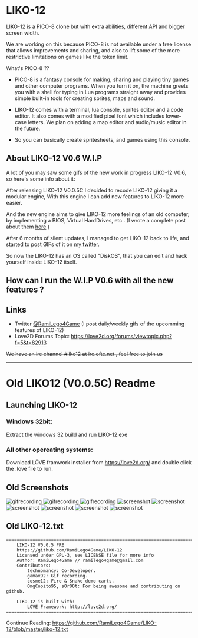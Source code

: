 # LIKO-12
LIKO-12 is a PICO-8 clone but with extra abilities, different API and bigger screen width.

We are working on this because PICO-8 is not available under a free license that allows
improvements and sharing, and also to lift some of the more restrictive limitations on games
like the token limit.

What's PICO-8 ??

* PICO-8 is a fantasy console for making, sharing and playing tiny games and other computer programs. When you turn it on, the machine greets you with a shell for typing in Lua programs straight away and provides simple built-in tools for creating sprites, maps and sound.

* LIKO-12 comes with a terminal, lua console, sprites editor and a code editor. It also comes with a modified pixel font which includes lower-case letters. We plan on adding a map editor and audio/music editor in the future.

* So you can basically create spritesheets, and games using this console.

## About LIKO-12 V0.6 W.I.P
A lot of you may saw some gifs of the new work in progress LIKO-12 V0.6, so here's some info about it:

After releasing LIKO-12 V0.0.5C I decided to recode LIKO-12 giving it a modular engine, With this engine I can add new features to LIKO-12 more easier.

And the new engine aims to give LIKO-12 more feelings of an old computer, by implementing a BIOS, Virtual HardDrives, etc.. (I wrote a complete post about them [here](https://love2d.org/forums/viewtopic.php?f=5&t=82913&sid=833fce88787f90bea3e42ec36b7405e4&start=30#p205731) )

After 6 months of silent updates, I managed to get LIKO-12 back to life, and started to post GIFs of it on [my twitter](https://twitter.com/ramilego4game).

So now the LIKO-12 has an OS called "DiskOS", that you can edit and hack yourself inside LIKO-12 itself.

## How can I run the W.I.P V0.6 with all the new features ?


## Links
- Twitter [@RamiLego4Game](https://twitter.com/ramilego4game) (I post daily/weekly gifs of the upcomming features of LIKO-12)
- Love2D Forums Topic: https://love2d.org/forums/viewtopic.php?f=5&t=82913

~~We have an irc channel #liko12 at irc.oftc.net , feel free to join us~~

---

# Old LIKO12 (V0.0.5C) Readme

## Launching LIKO-12

### Windows 32bit:
Extract the windows 32 build and run LIKO-12.exe

### All other opereating systems:
Download LÖVE framwork installer from https://love2d.org/ and double click the .love file to run.

## Old Screenshots
![gifrecording](https://raw.githubusercontent.com/RamiLego4Game/LIKO-12/master/gif_1.gif "Snake Demo Cart")
![gifrecording](https://raw.githubusercontent.com/RamiLego4Game/LIKO-12/master/gif_2.gif "Fire Demo Cart")
![gifrecording](https://raw.githubusercontent.com/RamiLego4Game/LIKO-12/master/gif_3.gif "TicTacToe Demo Cart")
![screenshot](https://raw.githubusercontent.com/RamiLego4Game/LIKO-12/master/screenshot_1.png "LIKO-12 Screenshot 1")
![screenshot](https://raw.githubusercontent.com/RamiLego4Game/LIKO-12/master/screenshot_2.png "LIKO-12 Screenshot 2")
![screenshot](https://raw.githubusercontent.com/RamiLego4Game/LIKO-12/master/screenshot_3.png "LIKO-12 Screenshot 3")
![screenshot](https://raw.githubusercontent.com/RamiLego4Game/LIKO-12/master/screenshot_4.png "LIKO-12 Screenshot 4")
![screenshot](https://raw.githubusercontent.com/RamiLego4Game/LIKO-12/master/screenshot_5.png "LIKO-12 Screenshot 5")
![screenshot](https://raw.githubusercontent.com/RamiLego4Game/LIKO-12/master/screenshot_6.png "LIKO-12 Screenshot 6")

## Old LIKO-12.txt
```
==========================================================================================
	LIKO-12 V0.0.5 PRE
	https://github.com/RamiLego4Game/LIKO-12
	Licensed under GPL-3, see LICENSE file for more info
	Author: RamiLego4Game // ramilego4game@gmail.com
	Contributors:
		technomancy: Co-Developer.
		gamax92: Gif recording.
		cosme12: Fire & Snake demo carts.
		OmgCopito95, s0r00t: For being awesome and contributing on github.
	
	LIKO-12 is built with:
		LÖVE Framework: http://love2d.org/
==========================================================================================
```
Continue Reading: https://github.com/RamiLego4Game/LIKO-12/blob/master/liko-12.txt
